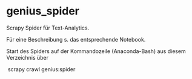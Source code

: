 ﻿# genius_spider 

Scrapy Spider für Text-Analytics.

Für eine Beschreibung s. das entsprechende Notebook.

Start des Spiders auf der Kommandozeile (Anaconda-Bash) aus diesem Verzeichnis über

​	scrapy crawl genius:spider
